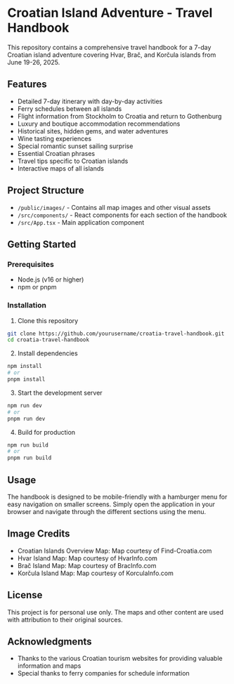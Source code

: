 # Croatian Island Adventure - Travel Handbook

This repository contains a comprehensive travel handbook for a 7-day Croatian island adventure covering Hvar, Brač, and Korčula islands from June 19-26, 2025.

## Features

- Detailed 7-day itinerary with day-by-day activities
- Ferry schedules between all islands
- Flight information from Stockholm to Croatia and return to Gothenburg
- Luxury and boutique accommodation recommendations
- Historical sites, hidden gems, and water adventures
- Wine tasting experiences
- Special romantic sunset sailing surprise
- Essential Croatian phrases
- Travel tips specific to Croatian islands
- Interactive maps of all islands

## Project Structure

- `/public/images/` - Contains all map images and other visual assets
- `/src/components/` - React components for each section of the handbook
- `/src/App.tsx` - Main application component

## Getting Started

### Prerequisites

- Node.js (v16 or higher)
- npm or pnpm

### Installation

1. Clone this repository
```bash
git clone https://github.com/yourusername/croatia-travel-handbook.git
cd croatia-travel-handbook
```

2. Install dependencies
```bash
npm install
# or
pnpm install
```

3. Start the development server
```bash
npm run dev
# or
pnpm run dev
```

4. Build for production
```bash
npm run build
# or
pnpm run build
```

## Usage

The handbook is designed to be mobile-friendly with a hamburger menu for easy navigation on smaller screens. Simply open the application in your browser and navigate through the different sections using the menu.

## Image Credits

- Croatian Islands Overview Map: Map courtesy of Find-Croatia.com
- Hvar Island Map: Map courtesy of HvarInfo.com
- Brač Island Map: Map courtesy of BracInfo.com
- Korčula Island Map: Map courtesy of KorculaInfo.com

## License

This project is for personal use only. The maps and other content are used with attribution to their original sources.

## Acknowledgments

- Thanks to the various Croatian tourism websites for providing valuable information and maps
- Special thanks to ferry companies for schedule information
